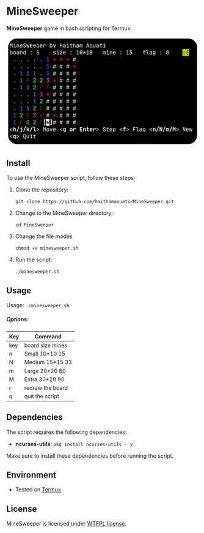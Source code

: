 # MineSweeper
**MineSweeper** game in bash scripting for Termux.

![preview](preview.png)

## Install

To use the MineSweeper script, follow these steps:

1. Clone the repository:

    ```
    git clone https://github.com/haithamaouati/MineSweeper.git
    ```

2. Change to the MineSweeper directory:

    ```
    cd MineSweeper
    ```
    
3. Change the file modes
    ```
    chmod +x minesweeper.sh
    ```
    
5. Run the script:

    ```
    ./minesweeper.sh
    ```

## Usage

Usage: `./minesweeper.sh`

##### Options:

Key | Command
--- | ---
key | board   size   mines
n | Small   10*10  15
N | Medium  15*15  33
m | Large   20*20  60
M | Extra   30*20  90 
r | redraw the board
q | quit the script

## Dependencies

The script requires the following dependencies:

- **ncurses-utils**: `pkg install ncurses-utils - y`

Make sure to install these dependencies before running the script.

## Environment

- Tested on [Termux]()

## License

MineSweeper is licensed under [WTFPL license](LICENSE).
